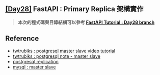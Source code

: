 ## [[Day28]](https://github.com/jason810496/iThome2023-FastAPI-Tutorial/tree/Day27) FastAPI : Primary Replica 架構實作

> **本次的程式碼與目錄結構可以參考 [FastAPI Tutorial : Day28 branch](https://github.com/jason810496/iThome2023-FastAPI-Tutorial/tree/Day28)** <br>



## Reference 

- [twtrubiks : postgresql master slave video tutorial](https://www.youtube.com/watch?v=zxxzcpvCa6o&ab_channel=%E6%B2%88%E5%BC%98%E5%93%B2)
- [twtrubiks : postgresql note - master slave](https://github.com/twtrubiks/postgresql-note/tree/main/pg-master-slave)
- [postgresql replication](https://editor.leonh.space/2023/postgresql-replication/)
- [mysql : master slave](hhttps://medium.com/dean-lin/%E6%89%8B%E6%8A%8A%E6%89%8B%E5%B8%B6%E4%BD%A0%E5%AF%A6%E4%BD%9C-mysql-master-slave-replication-16d0a0fa1d04)